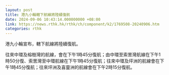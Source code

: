 ```yaml
---
layout: post
title: 港九小輪轄下航線將陸續復航
date: 2024-09-06 10:43:14.000000000 +08:00
link: https://news.rthk.hk/rthk/ch/component/k2/1769508-20240906.htm
categories: rthk
---
```


港九小輪宣布，轄下航線將陸續復航。

往來中環及榕樹灣的航線，會在下午1時45分復航；由中環至索罟灣航線在下午1時50分復、索罟灣至中環航線在下午1時45分復航；往來中環及坪洲的航線會在下午1時45分復航；往來坪洲及喜靈洲的航線會在下午2時15分復航。
